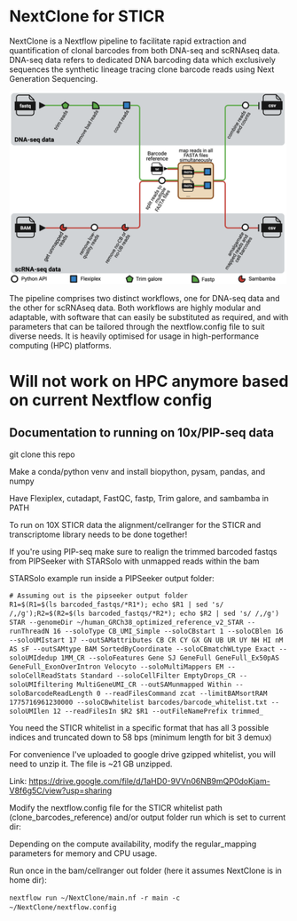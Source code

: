 # NextClone for STICR

NextClone is a Nextflow pipeline to facilitate rapid extraction and quantification 
of clonal barcodes from both DNA-seq and scRNAseq data.
DNA-seq data refers to dedicated DNA barcoding data which exclusively sequences 
the synthetic lineage tracing clone barcode reads using Next Generation Sequencing.

<p> <img src="Nextclone_diagram_v5.png" width="500"/> </p>

The pipeline comprises two distinct workflows, one for DNA-seq data and the other for scRNAseq data. 
Both workflows are highly modular and adaptable, with software that can easily be substituted as required, 
and with parameters that can be tailored through the nextflow.config file to suit diverse needs.
It is heavily optimised for usage in high-performance computing (HPC) platforms.

# Will not work on HPC anymore based on current Nextflow config

## Documentation to running on 10x/PIP-seq data

git clone this repo

Make a conda/python venv and install biopython, pysam, pandas, and numpy

Have Flexiplex, cutadapt, FastQC, fastp, Trim galore, and sambamba in PATH

To run on 10X STICR data the alignment/cellranger for the STICR and transcriptome library needs to be done together!

If you're using PIP-seq make sure to realign the trimmed barcoded fastqs from PIPSeeker with STARSolo with unmapped reads within the bam

STARSolo example run inside a PIPSeeker output folder:
```
# Assuming out is the pipseeker output folder
R1=$(R1=$(ls barcoded_fastqs/*R1*); echo $R1 | sed 's/ /,/g');R2=$(R2=$(ls barcoded_fastqs/*R2*); echo $R2 | sed 's/ /,/g')
STAR --genomeDir ~/human_GRCh38_optimized_reference_v2_STAR --runThreadN 16 --soloType CB_UMI_Simple --soloCBstart 1 --soloCBlen 16 --soloUMIstart 17 --outSAMattributes CB CR CY GX GN UB UR UY NH HI nM AS sF --outSAMtype BAM SortedByCoordinate --soloCBmatchWLtype Exact --soloUMIdedup 1MM_CR --soloFeatures Gene SJ GeneFull GeneFull_Ex50pAS GeneFull_ExonOverIntron Velocyto --soloMultiMappers EM --soloCellReadStats Standard --soloCellFilter EmptyDrops_CR --soloUMIfiltering MultiGeneUMI_CR --outSAMunmapped Within --soloBarcodeReadLength 0 --readFilesCommand zcat --limitBAMsortRAM 1775716961230000 --soloCBwhitelist barcodes/barcode_whitelist.txt --soloUMIlen 12 --readFilesIn $R2 $R1 --outFileNamePrefix trimmed_
```

You need the STICR whitelist in a specific format that has all 3 possible indices and truncated down to 58 bps (minimum length for bit 3 demux)

For convenience I've uploaded to google drive gzipped whitelist, you will need to unzip it. The file is ~21 GB unzipped.

Link: https://drive.google.com/file/d/1aHD0-9VVn06NB9mQP0doKjam-V8f6g5C/view?usp=sharing

Modify the nextflow.config file for the STICR whitelist path (clone_barcodes_reference) and/or output folder run which is set to current dir:

Depending on the compute availability, modify the regular_mapping parameters for memory and CPU usage.

Run once in the bam/cellranger out folder (here it assumes NextClone is in home dir):

`nextflow run ~/NextClone/main.nf -r main -c ~/NextClone/nextflow.config`


<!-- ## Citation -->

<!-- If you use NextClone in your study, please kindly cite our preprint on bioRxiv. -->
